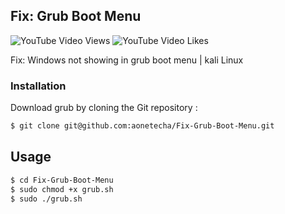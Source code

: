 
## Fix: Grub Boot Menu 
<img alt="YouTube Video Views" src="https://img.shields.io/youtube/views/EycHi_11NAs?style=social"> <img alt="YouTube Video Likes" src="https://img.shields.io/youtube/likes/EycHi_11NAs?style=social">

Fix: Windows not showing in grub boot menu | kali Linux



### Installation

Download grub by cloning the Git repository :
```bash
$ git clone git@github.com:aonetecha/Fix-Grub-Boot-Menu.git
```
    
## Usage
```bash
$ cd Fix-Grub-Boot-Menu
$ sudo chmod +x grub.sh
$ sudo ./grub.sh
